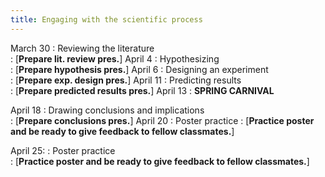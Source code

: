 ```yaml
---
title: Engaging with the scientific process
---
```


March 30
:    Reviewing the literature   
     : [**Prepare lit. review pres.**]
April 4
:    Hypothesizing   
     : [**Prepare hypothesis pres.**]
April 6
:    Designing an experiment   
     : [**Prepare exp. design pres.**]
April 11
:    Predicting results   
     : [**Prepare predicted results pres.**]
April 13
: **SPRING CARNIVAL**

April 18
:    Drawing conclusions and implications   
     : [**Prepare conclusions pres.**]
April 20
:    Poster practice
     : [**Practice poster and be ready to give feedback to fellow classmates.**]   

April 25:
:    Poster practice   
     : [**Practice poster and be ready to give feedback to fellow classmates.**]   
